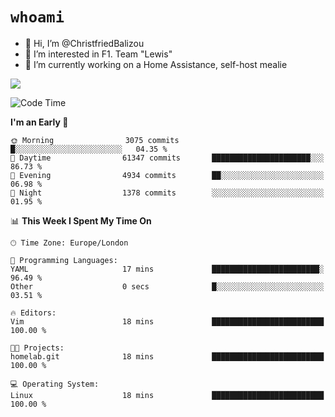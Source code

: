 # `whoami`

- 👋 Hi, I’m @ChristfriedBalizou
- 👀 I’m interested in F1. Team "Lewis"
- 🌱 I’m currently working on a Home Assistance, self-host mealie
<!--
- 💞️ I’m looking to collaborate on
- 📫 How to reach me /dev/stdin
-->


![](https://github-readme-stats.vercel.app/api?username=Christfriedbalizou&show_icons=true&hide_title=true&theme=solarized-dark&count_private=true&hide=stars)
<!-- 
  ![](https://github-readme-stats.vercel.app/api/top-langs/?username=Christfriedbalizou&show_icons=true&hide_title=true&theme=solarized-dark&layout=compact&show_icons=true&count_private=false)
-->


<!--START_SECTION:waka-->
![Code Time](http://img.shields.io/badge/Code%20Time-21%20hrs%2047%20mins-blue)

**I'm an Early 🐤** 

```text
🌞 Morning                3075 commits        █░░░░░░░░░░░░░░░░░░░░░░░░   04.35 % 
🌆 Daytime                61347 commits       ██████████████████████░░░   86.73 % 
🌃 Evening                4934 commits        ██░░░░░░░░░░░░░░░░░░░░░░░   06.98 % 
🌙 Night                  1378 commits        ░░░░░░░░░░░░░░░░░░░░░░░░░   01.95 % 
```


📊 **This Week I Spent My Time On** 

```text
🕑︎ Time Zone: Europe/London

💬 Programming Languages: 
YAML                     17 mins             ████████████████████████░   96.49 % 
Other                    0 secs              █░░░░░░░░░░░░░░░░░░░░░░░░   03.51 % 

🔥 Editors: 
Vim                      18 mins             █████████████████████████   100.00 % 

🐱‍💻 Projects: 
homelab.git              18 mins             █████████████████████████   100.00 % 

💻 Operating System: 
Linux                    18 mins             █████████████████████████   100.00 % 
```


<!--END_SECTION:waka-->


<!---
ChristfriedBalizou/ChristfriedBalizou is a ✨ special ✨ repository because its `README.md` (this file) appears on your GitHub profile.
You can click the Preview link to take a look at your changes.
--->
